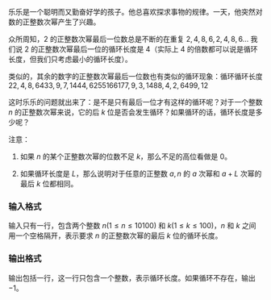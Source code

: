 乐乐是一个聪明而又勤奋好学的孩子。他总喜欢探求事物的规律。一天，他突然对数的正整数次幂产生了兴趣。 

众所周知，$2$ 的正整数次幂最后一位数总是不断的在重复 $2,4,8,6,2,4,8,6\ldots$ 我们说 $2$ 的正整数次幂最后一位的循环长度是 $4$（实际上 $4$ 的倍数都可以说是循环长度，但我们只考虑最小的循环长度）。

类似的，其余的数字的正整数次幂最后一位数也有类似的循环现象：循环循环长度 $22,4,8,6433,9,7,1444,6255166177,9,3,1488,4,2,6499,12$

这时乐乐的问题就出来了：是不是只有最后一位才有这样的循环呢？对于一个整数 $n$ 的正整数次幂来说，它的后 $k$ 位是否会发生循环？如果循环的话，循环长度是多少呢？

注意： 

1. 如果 $n$ 的某个正整数次幂的位数不足 $k$，那么不足的高位看做是 $0$。

2. 如果循环长度是 $L$，那么说明对于任意的正整数 $a,n$ 的 $a$ 次幂和 $a + L$ 次幂的最后 $k$ 位都相同。

### 输入格式

输入只有一行，包含两个整数 $n(1 \leq n \leq 10100)$ 和 $k(1 \leq k \leq 100)$，$n$ 和 $k$ 之间用一个空格隔开，表示要求 $n$ 的正整数次幂的最后 $k$ 位的循环长度。 

### 输出格式

输出包括一行，这一行只包含一个整数，表示循环长度。如果循环不存在，输出 $-1$。
